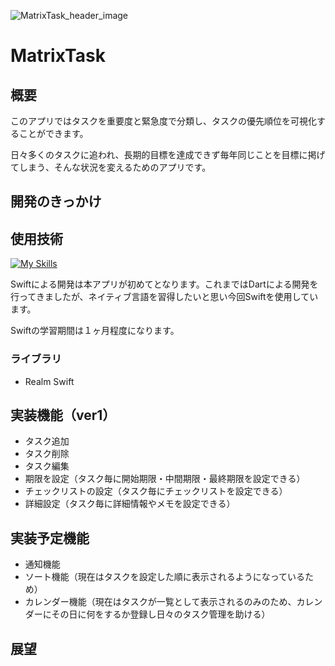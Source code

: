 ![MatrixTask_header_image](https://github.com/rei0v0/matrix_task/assets/130533596/7c097d49-9b7c-4123-a399-e0c494eaf695)

# MatrixTask

## 概要
このアプリではタスクを重要度と緊急度で分類し、タスクの優先順位を可視化することができます。

日々多くのタスクに追われ、長期的目標を達成できず毎年同じことを目標に掲げてしまう、そんな状況を変えるためのアプリです。
## 開発のきっかけ

## 使用技術
[![My Skills](https://skillicons.dev/icons?i=swift)](https://skillicons.dev)

Swiftによる開発は本アプリが初めてとなります。これまではDartによる開発を行ってきましたが、ネイティブ言語を習得したいと思い今回Swiftを使用しています。

Swiftの学習期間は１ヶ月程度になります。

### ライブラリ
+ Realm Swift

## 実装機能（ver1）
+ タスク追加
+ タスク削除
+ タスク編集
+ 期限を設定（タスク毎に開始期限・中間期限・最終期限を設定できる）
+ チェックリストの設定（タスク毎にチェックリストを設定できる）
+ 詳細設定（タスク毎に詳細情報やメモを設定できる）
  
## 実装予定機能
+ 通知機能
+ ソート機能（現在はタスクを設定した順に表示されるようになっているため）
+ カレンダー機能（現在はタスクが一覧として表示されるのみのため、カレンダーにその日に何をするか登録し日々のタスク管理を助ける）
## 展望
